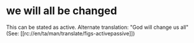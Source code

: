 # we will all be changed

This can be stated as active. Alternate translation: "God will change us all" (See: [[rc://en/ta/man/translate/figs-activepassive]])

